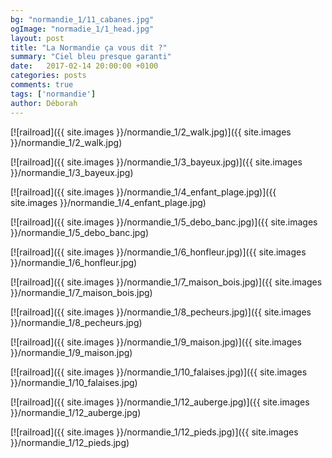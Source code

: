 ```yaml
---
bg: "normandie_1/11_cabanes.jpg"
ogImage: "normadie_1/1_head.jpg"
layout: post
title: "La Normandie ça vous dit ?"
summary: "Ciel bleu presque garanti"
date:   2017-02-14 20:00:00 +0100
categories: posts
comments: true
tags: ['normandie']
author: Déborah
---
```


[![railroad]({{ site.images }}/normandie_1/2_walk.jpg)]({{ site.images }}/normandie_1/2_walk.jpg)

[![railroad]({{ site.images }}/normandie_1/3_bayeux.jpg)]({{ site.images }}/normandie_1/3_bayeux.jpg)

[![railroad]({{ site.images }}/normandie_1/4_enfant_plage.jpg)]({{ site.images }}/normandie_1/4_enfant_plage.jpg)

[![railroad]({{ site.images }}/normandie_1/5_debo_banc.jpg)]({{ site.images }}/normandie_1/5_debo_banc.jpg)

[![railroad]({{ site.images }}/normandie_1/6_honfleur.jpg)]({{ site.images }}/normandie_1/6_honfleur.jpg)

[![railroad]({{ site.images }}/normandie_1/7_maison_bois.jpg)]({{ site.images }}/normandie_1/7_maison_bois.jpg)

[![railroad]({{ site.images }}/normandie_1/8_pecheurs.jpg)]({{ site.images }}/normandie_1/8_pecheurs.jpg)

[![railroad]({{ site.images }}/normandie_1/9_maison.jpg)]({{ site.images }}/normandie_1/9_maison.jpg)

[![railroad]({{ site.images }}/normandie_1/10_falaises.jpg)]({{ site.images }}/normandie_1/10_falaises.jpg)

[![railroad]({{ site.images }}/normandie_1/12_auberge.jpg)]({{ site.images }}/normandie_1/12_auberge.jpg)

[![railroad]({{ site.images }}/normandie_1/12_pieds.jpg)]({{ site.images }}/normandie_1/12_pieds.jpg)
